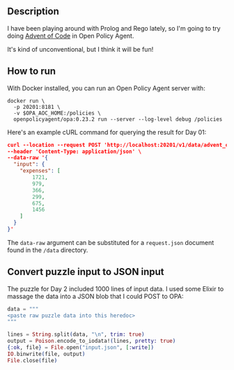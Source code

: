 ## Description

I have been playing around with Prolog and Rego lately, so I'm going to try doing [Advent of Code](https://adventofcode.com/2020) in Open Policy Agent.

It's kind of unconventional, but I think it will be fun!


## How to run

With Docker installed, you can run an Open Policy Agent server with:

```
docker run \
  -p 20201:8181 \
  -v $OPA_AOC_HOME:/policies \
  openpolicyagent/opa:0.23.2 run --server --log-level debug /policies
```

Here's an example cURL command for querying the result for Day 01:

```json
curl --location --request POST 'http://localhost:20201/v1/data/advent_of_code/day_01' \
--header 'Content-Type: application/json' \
--data-raw '{
  "input": {
    "expenses": [
        1721,
        979,
        366,
        299,
        675,
        1456
    ]
  }
}'
```

The `data-raw` argument can be substituted for a `request.json` document found in the `/data` directory.

## Convert puzzle input to JSON input

The puzzle for Day 2 included 1000 lines of input data. I used some Elixir to massage the data into a JSON blob that I could POST to OPA:

```elixir
data = """
<paste raw puzzle data into this heredoc>
"""

lines = String.split(data, "\n", trim: true)
output = Poison.encode_to_iodata!(lines, pretty: true)
{:ok, file} = File.open("input.json", [:write])
IO.binwrite(file, output)
File.close(file)
```
